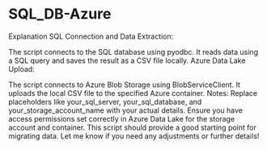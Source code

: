 # SQL_DB-Azure
Explanation
SQL Connection and Data Extraction:

The script connects to the SQL database using pyodbc.
It reads data using a SQL query and saves the result as a CSV file locally.
Azure Data Lake Upload:

The script connects to Azure Blob Storage using BlobServiceClient.
It uploads the local CSV file to the specified Azure container.
Notes:
Replace placeholders like your_sql_server, your_sql_database, and your_storage_account_name with your actual details.
Ensure you have access permissions set correctly in Azure Data Lake for the storage account and container.
This script should provide a good starting point for migrating data. Let me know if you need any adjustments or further details!
